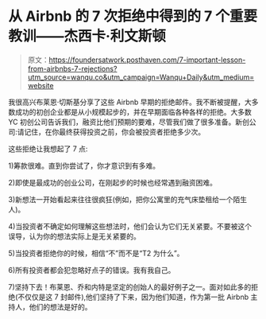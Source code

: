 # 从 Airbnb 的 7 次拒绝中得到的 7 个重要教训——杰西卡·利文斯顿

> 原文：<https://foundersatwork.posthaven.com/7-important-lesson-from-airbnbs-7-rejections?utm_source=wanqu.co&utm_campaign=Wanqu+Daily&utm_medium=website>

我很高兴布莱恩·切斯基分享了这些 Airbnb 早期的拒绝邮件。我不断被提醒，大多数成功的初创企业都是从小规模起步的，并在早期面临各种各样的拒绝。大多数 YC 初创公司告诉我们，融资比他们预期的要难，尽管我们做了很多准备。新创公司:请记住，在你最终获得投资之前，你会被投资者拒绝多少次。

这些拒绝让我想起了 7 点:

1)筹款很难。直到你尝试了，你才意识到有多难。

2)即使是最成功的创业公司，在刚起步的时候也经常遇到融资困难。

3)新想法一开始看起来往往很疯狂(例如，把你公寓里的充气床垫租给一个陌生人)。

4)当投资者不确定如何理解这些想法时，他们会认为它们无关紧要。不要被这个误导，认为你的想法实际上是无关紧要的。

5)当投资者拒绝你的时候，相信“不”而不是“T2 为什么”。

6)所有投资者都会犯忽略好点子的错误。我有我自己。

7)坚持下去！布莱恩、乔和内特是坚定的创始人的最好例子之一。面对如此多的拒绝(不仅仅是这 7 封邮件),他们坚持了下来，因为他们知道，作为第一批 Airbnb 主持人，他们的想法是好的。